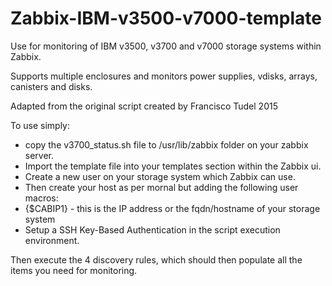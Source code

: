 # Zabbix-IBM-v3500-v7000-template
Use for monitoring of IBM v3500, v3700 and v7000 storage systems within Zabbix.

Supports multiple enclosures and monitors power supplies, vdisks, arrays, canisters and disks.

Adapted from the original script created by Francisco Tudel 2015

To use simply:
* copy the v3700_status.sh file to /usr/lib/zabbix folder on your zabbix server.
* Import the template file into your templates section within the Zabbix ui.
* Create a new user on your storage system which Zabbix can use.
* Then create your host as per mornal but adding the following user macros:
* {$CABIP1} - this is the IP address or the fqdn/hostname of your storage system
* Setup a SSH Key-Based Authentication in the script execution environment. 

Then execute the 4 discovery rules, which should then populate all the items you need for monitoring.
